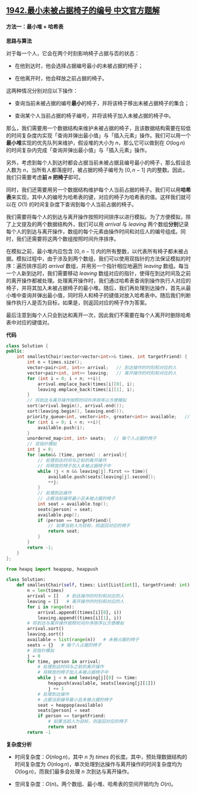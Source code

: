 ## [1942.最小未被占据椅子的编号 中文官方题解](https://leetcode.cn/problems/the-number-of-the-smallest-unoccupied-chair/solutions/100000/zui-xiao-wei-bei-zhan-ju-yi-zi-de-bian-h-kz2d)

#### 方法一：最小堆 + 哈希表

**思路与算法**

对于每一个人，它会在两个时刻影响椅子占据与否的状态：

- 在他到达时，他会选择占据编号最小的未被占据的椅子；

- 在他离开时，他会释放之前占据的椅子。

这两种情况分别对应以下操作：

- 查询当前未被占据的编号**最小**的椅子，并将该椅子移出未被占据椅子的集合；

- 查询某个人当前占据的椅子编号，并将该椅子加入未被占据的椅子中。

那么，我们需要用一个数据结构来维护未被占据的椅子，且该数据结构需要在较低的时间复杂度内实现「查询并弹出最小值」与「插入元素」操作。我们可以用一个**最小堆**实现的优先队列来维护，假设堆的大小为 $n$，那么它可以做到在 $O(\log n)$ 的时间复杂内完成「查询并弹出最小值」与「插入元素」操作。

另外，考虑到每个人到达时都会占据当前未被占据且编号最小的椅子，那么假设总人数为 $n$，当所有人都落座时，被占据的椅子编号为 $[0, n - 1]$ 内的整数。因此，我们只需要考虑**前 $n$ 把椅子**即可。

同时，我们还需要用另一个数据结构维护每个人当前占据的椅子。我们可以用**哈希表**来实现，其中人的编号为哈希表的键，对应的椅子为哈希表的值。这样我们就可以在 $O(1)$ 的时间复杂度下查询到每个人当前占据的椅子。

我们需要将每个人的到达与离开操作按照时间排序以进行模拟。为了方便模拟，除了上文提及的两个数据结构外，我们可以用 $\textit{arrival}$ 与 $\textit{leaving}$ 两个数组**分别**记录每个人的到达与离开操作，数组的每个元素由操作时间和对应人的编号组成。同时，我们还需要将这两个数组按照时间升序排序。

在模拟之前，最小堆内应包含 $[0, n - 1]$ 内的所有整数，以代表所有椅子都未被占据。模拟过程中，由于涉及到两个数组，我们可以使用双指针的方法保证模拟的时序：遍历排序后的 $\textit{arrival}$ 数组，并用另一个指针相应地遍历 $\textit{leaving}$ 数组。每当一个人新到达时，我们需要移动 $\textit{leaving}$ 数组对应的指针，使得在到达时间及之前的离开操作都被处理。处理离开操作时，我们通过哈希表查询到操作执行人对应的椅子，并将其加入未被占据椅子的最小堆。随后，我们再处理到达操作，首先从最小堆中查询并弹出最小值，同时将人和椅子的键值对放入哈希表中。随后我们判断操作执行人是否为目标，如果是，则返回对应的椅子作为答案。

最后注意到每个人只会到达和离开一次，因此我们不需要在每个人离开时删除哈希表中对应的键值对。

**代码**

```C++ [sol1-C++]
class Solution {
public:
    int smallestChair(vector<vector<int>>& times, int targetFriend) {
        int n = times.size();
        vector<pair<int, int>> arrival;   // 到达操作的时刻和对应的人
        vector<pair<int, int>> leaving;   // 离开操作的时刻和对应的人
        for (int i = 0; i < n; ++i){
            arrival.emplace_back(times[i][0], i);
            leaving.emplace_back(times[i][1], i);
        }
        // 将到达与离开操作按照时间升序排序以方便模拟
        sort(arrival.begin(), arrival.end());
        sort(leaving.begin(), leaving.end());
        priority_queue<int, vector<int>, greater<int>> available;   // 未被占据的椅子
        for (int i = 0; i < n; ++i){
            available.push(i);
        }
        unordered_map<int, int> seats;   // 每个人占据的椅子
        // 双指针模拟
        int j = 0;
        for (auto&& [time, person] : arrival){
            // 处理到达时间与之前的离开操作
            // 将释放的椅子加入未被占据椅子中
            while (j < n && leaving[j].first <= time){
                available.push(seats[leaving[j].second]);
                ++j;
            }
            // 处理到达操作
            // 占据当前编号最小且未被占据的椅子
            int seat = available.top();
            seats[person] = seat;
            available.pop();
            if (person == targetFriend){
                // 如果当前人为目标，则返回对应的椅子
                return seat;
            }
        }
        return -1;
    }
};
```

```Python [sol1-Python3]
from heapq import heappop, heappush

class Solution:
    def smallestChair(self, times: List[List[int]], targetFriend: int) -> int:
        n = len(times)
        arrival = []   # 到达操作的时刻和对应的人
        leaving = []   # 离开操作的时刻和对应的人
        for i in range(n):
            arrival.append((times[i][0], i))
            leaving.append((times[i][1], i))
        # 将到达与离开操作按照时间升序排序以方便模拟
        arrival.sort()
        leaving.sort()
        available = list(range(n))   # 未被占据的椅子
        seats = {}   # 每个人占据的椅子
        # 双指针模拟
        j = 0
        for time, person in arrival:
            # 处理到达时间与之前的离开操作
            # 将释放的椅子加入未被占据椅子中
            while j < n and leaving[j][0] <= time:
                heappush(available, seats[leaving[j][1]])
                j += 1
            # 处理到达操作
            # 占据当前编号最小且未被占据的椅子
            seat = heappop(available)
            seats[person] = seat
            if person == targetFriend:
                # 如果当前人为目标，则返回对应的椅子
                return seat
        return -1
```

**复杂度分析**

- 时间复杂度：$O(n\log n)$，其中 $n$ 为 $\textit{times}$ 的长度。其中，预处理数据结构的时间复杂度为 $O(n\log n)$，单次处理到达操作与离开操作的时间复杂度均为 $O(\log n)$，而我们最多会处理 $n$ 次到达与离开操作。

- 空间复杂度：$O(n)$。两个数组、最小堆、哈希表的空间开销均为 $O(n)$。